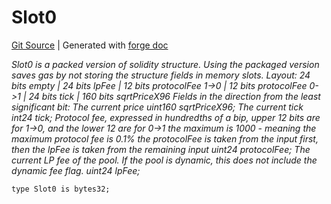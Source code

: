 # Slot0
[Git Source](https://github.com/Uniswap/docs/blob/1141642f8ba4665a50660886a8a8401526677045/src/types/Slot0.sol)
| Generated with [forge doc](https://book.getfoundry.sh/reference/forge/forge-doc)

*Slot0 is a packed version of solidity structure.
Using the packaged version saves gas by not storing the structure fields in memory slots.
Layout:
24 bits empty | 24 bits lpFee | 12 bits protocolFee 1->0 | 12 bits protocolFee 0->1 | 24 bits tick | 160 bits sqrtPriceX96
Fields in the direction from the least significant bit:
The current price
uint160 sqrtPriceX96;
The current tick
int24 tick;
Protocol fee, expressed in hundredths of a bip, upper 12 bits are for 1->0, and the lower 12 are for 0->1
the maximum is 1000 - meaning the maximum protocol fee is 0.1%
the protocolFee is taken from the input first, then the lpFee is taken from the remaining input
uint24 protocolFee;
The current LP fee of the pool. If the pool is dynamic, this does not include the dynamic fee flag.
uint24 lpFee;*


```solidity
type Slot0 is bytes32;
```

